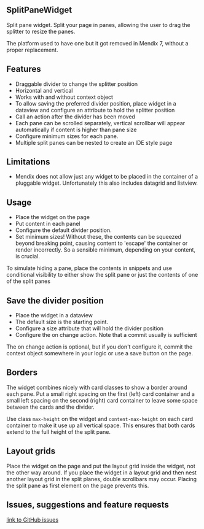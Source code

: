 ## SplitPaneWidget
Split pane widget. Split your page in panes, allowing the user to drag the splitter to resize the panes.

The platform used to have one but it got removed in Mendix 7, without a proper replacement.

## Features
- Draggable divider to change the splitter position
- Horizontal and vertical
- Works with and without context object
- To allow saving the preferred divider position, place widget in a dataview and configure an attribute to hold the splitter position
- Call an action after the divider has been moved
- Each pane can be scrolled separately, vertical scrollbar will appear automatically if content is higher than pane size 
- Configure minimum sizes for each pane.
- Multiple split panes can be nested to create an IDE style page

## Limitations
- Mendix does not allow just any widget to be placed in the container of a pluggable widget. Unfortunately this also includes datagrid and listview.

## Usage
- Place the widget on the page
- Put content in each panel
- Configure the default divider position.
- Set minimum sizes! Without these, the contents can be squeezed beyond breaking point, causing content to 'escape' the container or render incorrectly. So a sensible minimum, depending on your content, is crucial.

To simulate hiding a pane, place the contents in snippets and use conditional visibility to either show the split pane or just the contents of one of the split panes 

## Save the divider position
- Place the widget in a dataview
- The default size is the starting point.
- Configure a size attribute that will hold the divider position
- Configure the on change action. Note that a commit usually is sufficient

The on change action is optional, but if you don't configure it, commit the context object somewhere in your logic or use a save button on the page.

## Borders
The widget combines nicely with card classes to show a border around each pane. Put a small right spacing on the first (left) card container and a small left spacing on the second (right) card container to leave some space between the cards and the divider.

Use class `max-height` on the widget and `content-max-height` on each card container to make it use up all vertical space. This ensures that both cards extend to the full height of the split pane. 

## Layout grids
Place the widget on the page and put the layout grid inside the widget, not the other way around. If you place the widget in a layout grid and then nest another layout grid in the split planes, double scrollbars may occur. Placing the split pane as first element on the page prevents this.

## Issues, suggestions and feature requests
[link to GitHub issues](https://github.com/Itvisors/mendix-SplitPaneWidget/issues)

